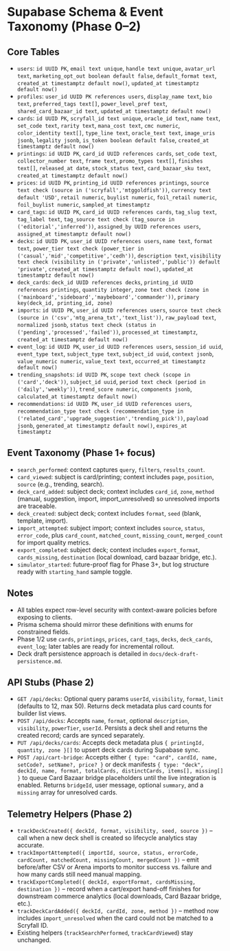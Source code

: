 # Supabase Schema & Event Taxonomy (Phase 0–2)

## Core Tables

- `users`: `id UUID PK`, `email text unique`, `handle text unique`, `avatar_url text`, `marketing_opt_out boolean default false`, `default_format text`, `created_at timestamptz default now()`, `updated_at timestamptz default now()`
- `profiles`: `user_id UUID PK references users`, `display_name text`, `bio text`, `preferred_tags text[]`, `power_level_pref text`, `shared_card_bazaar_id text`, `updated_at timestamptz default now()`
- `cards`: `id UUID PK`, `scryfall_id text unique`, `oracle_id text`, `name text`, `set_code text`, `rarity text`, `mana_cost text`, `cmc numeric`, `color_identity text[]`, `type_line text`, `oracle_text text`, `image_uris jsonb`, `legality jsonb`, `is_token boolean default false`, `created_at timestamptz default now()`
- `printings`: `id UUID PK`, `card_id UUID references cards`, `set_code text`, `collector_number text`, `frame text`, `promo_types text[]`, `finishes text[]`, `released_at date`, `stock_status text`, `card_bazaar_sku text`, `created_at timestamptz default now()`
- `prices`: `id UUID PK`, `printing_id UUID references printings`, `source text check (source in ('scryfall','mtggoldfish'))`, `currency text default 'USD'`, `retail numeric`, `buylist numeric`, `foil_retail numeric`, `foil_buylist numeric`, `sampled_at timestamptz`
- `card_tags`: `id UUID PK`, `card_id UUID references cards`, `tag_slug text`, `tag_label text`, `tag_source text check (tag_source in ('editorial','inferred'))`, `assigned_by UUID references users`, `assigned_at timestamptz default now()`
- `decks`: `id UUID PK`, `user_id UUID references users`, `name text`, `format text`, `power_tier text check (power_tier in ('casual','mid','competitive','cedh'))`, `description text`, `visibility text check (visibility in ('private','unlisted','public')) default 'private'`, `created_at timestamptz default now()`, `updated_at timestamptz default now()`
- `deck_cards`: `deck_id UUID references decks`, `printing_id UUID references printings`, `quantity integer`, `zone text check (zone in ('mainboard','sideboard','maybeboard','commander'))`, `primary key(deck_id, printing_id, zone)`
- `imports`: `id UUID PK`, `user_id UUID references users`, `source text check (source in ('csv','mtg_arena_txt','text_list'))`, `raw_payload text`, `normalized jsonb`, `status text check (status in ('pending','processed','failed'))`, `processed_at timestamptz`, `created_at timestamptz default now()`
- `event_log`: `id UUID PK`, `user_id UUID references users`, `session_id uuid`, `event_type text`, `subject_type text`, `subject_id uuid`, `context jsonb`, `value_numeric numeric`, `value_text text`, `occurred_at timestamptz default now()`
- `trending_snapshots`: `id UUID PK`, `scope text check (scope in ('card','deck'))`, `subject_id uuid`, `period text check (period in ('daily','weekly'))`, `trend_score numeric`, `components jsonb`, `calculated_at timestamptz default now()`
- `recommendations`: `id UUID PK`, `user_id UUID references users`, `recommendation_type text check (recommendation_type in ('related_card','upgrade_suggestion','trending_pick'))`, `payload jsonb`, `generated_at timestamptz default now()`, `expires_at timestamptz`

## Event Taxonomy (Phase 1+ focus)

- `search_performed`: context captures `query`, `filters`, `results_count`.
- `card_viewed`: subject is card/printing; context includes `page`, `position`, `source` (e.g., trending, search).
- `deck_card_added`: subject deck; context includes `card_id`, `zone`, `method` (manual, suggestion, import, import_unresolved) so unresolved imports are traceable.
- `deck_created`: subject deck; context includes `format`, `seed` (blank, template, import).
- `import_attempted`: subject import; context includes `source`, `status`, `error_code`, plus `card_count`, `matched_count`, `missing_count`, `merged_count` for import quality metrics.
- `export_completed`: subject deck; context includes `export_format`, `cards_missing`, `destination` (local download, card bazaar bridge, etc.).
- `simulator_started`: future-proof flag for Phase 3+, but log structure ready with `starting_hand` sample toggle.

## Notes

- All tables expect row-level security with context-aware policies before exposing to clients.
- Prisma schema should mirror these definitions with enums for constrained fields.
- Phase 1/2 use `cards`, `printings`, `prices`, `card_tags`, `decks`, `deck_cards`, `event_log`; later tables are ready for incremental rollout.
- Deck draft persistence approach is detailed in `docs/deck-draft-persistence.md`.

## API Stubs (Phase 2)

- `GET /api/decks`: Optional query params `userId`, `visibility`, `format`, `limit` (defaults to 12, max 50). Returns deck metadata plus card counts for builder list views.
- `POST /api/decks`: Accepts `name`, `format`, optional `description`, `visibility`, `powerTier`, `userId`. Persists a deck shell and returns the created record; cards are synced separately.
- `PUT /api/decks/cards`: Accepts deck metadata plus `{ printingId, quantity, zone }[]` to upsert deck cards during Supabase sync.
- `POST /api/cart-bridge`: Accepts either `{ type: "card", cardId, name, setCode?, setName?, price? }` or deck manifests `{ type: "deck", deckId, name, format, totalCards, distinctCards, items[], missing[] }` to queue Card Bazaar bridge placeholders until the live integration is enabled. Returns `bridgeId`, user message, optional `summary`, and a `missing` array for unresolved cards.

## Telemetry Helpers (Phase 2)

- `trackDeckCreated({ deckId, format, visibility, seed, source })` – call when a new deck shell is created so lifecycle analytics stay accurate.
- `trackImportAttempted({ importId, source, status, errorCode, cardCount, matchedCount, missingCount, mergedCount })` – emit before/after CSV or Arena imports to monitor success vs. failure and how many cards still need manual mapping.
- `trackExportCompleted({ deckId, exportFormat, cardsMissing, destination })` – record when a cart/export hand-off finishes for downstream commerce analytics (local downloads, Card Bazaar bridge, etc.).
- `trackDeckCardAdded({ deckId, cardId, zone, method })` – method now includes `import_unresolved` when the card could not be matched to a Scryfall ID.
- Existing helpers (`trackSearchPerformed`, `trackCardViewed`) stay unchanged.
